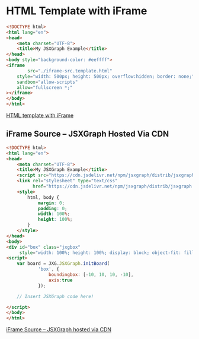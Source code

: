 # HTML Template with iFrame

```html
<!DOCTYPE html>
<html lang="en">
<head>
    <meta charset="UTF-8">
    <title>My JSXGraph Example</title>
</head>
<body style="background-color: #eeffff">
<iframe
        src="./iframe-src.template.html"
    style="width: 500px; height: 500px; overflow:hidden; border: none;"
    sandbox="allow-scripts"
    allow="fullscreen *;"
></iframe>
</body>
</html>
```

[<i class="fa-solid fa-fw fa-lg fa-file-code me-1"></i>HTML template with iFrame](src/iframe.template.html)

## iFrame Source – JSXGraph Hosted Via CDN
````html
<!DOCTYPE html>
<html lang="en">
<head>
    <meta charset="UTF-8">
    <title>My JSXGraph Example</title>
    <script src="https://cdn.jsdelivr.net/npm/jsxgraph/distrib/jsxgraphcore.js"></script>
    <link rel="stylesheet" type="text/css"
          href="https://cdn.jsdelivr.net/npm/jsxgraph/distrib/jsxgraph.css">
    <style>
        html, body {
            margin: 0;
            padding: 0;
            width: 100%;
            height: 100%;
        }
    </style>
</head>
<body>
<div id="box" class="jxgbox" 
     style="width: 100%; height: 100%; display: block; object-fit: fill; box-sizing: border-box;"></div>
<script>
    var board = JXG.JSXGraph.initBoard(
            'box', {
                boundingbox: [-10, 10, 10, -10],
                axis:true
            });

    // Insert JSXGraph code here!

</script>
</body>
</html>
````

[<i class="fa-solid fa-fw fa-lg fa-file-code me-1"></i>iFrame Source – JSXGraph hosted via CDN](src/iframe-src.template.html)